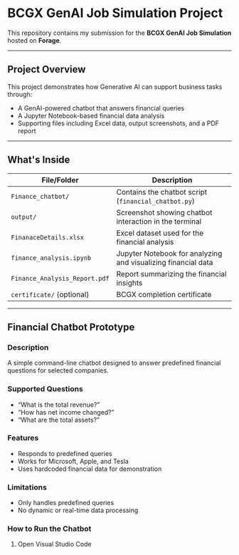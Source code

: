 # BCGX GenAI Job Simulation Project

This repository contains my submission for the **BCGX GenAI Job Simulation** hosted on **Forage**.

---

## Project Overview

This project demonstrates how Generative AI can support business tasks through:

- A GenAI-powered chatbot that answers financial queries
- A Jupyter Notebook-based financial data analysis
- Supporting files including Excel data, output screenshots, and a PDF report

---

## What's Inside

| File/Folder                    | Description |
|-------------------------------|-------------|
| `Finance_chatbot/`            | Contains the chatbot script (`financial_chatbot.py`) |
| `output/`                     | Screenshot showing chatbot interaction in the terminal |
| `FinanaceDetails.xlsx`        | Excel dataset used for the financial analysis |
| `finance_analysis.ipynb`      | Jupyter Notebook for analyzing and visualizing financial data |
| `Finance_Analysis_Report.pdf` | Report summarizing the financial insights |
| `certificate/` (optional)     | BCGX completion certificate |

---

## Financial Chatbot Prototype

### Description

A simple command-line chatbot designed to answer predefined financial questions for selected companies.

### Supported Questions

- “What is the total revenue?”
- “How has net income changed?”
- “What are the total assets?”

### Features

- Responds to predefined queries
- Works for Microsoft, Apple, and Tesla
- Uses hardcoded financial data for demonstration

### Limitations

- Only handles predefined queries
- No dynamic or real-time data processing

### How to Run the Chatbot

1. Open Visual Studio Code
